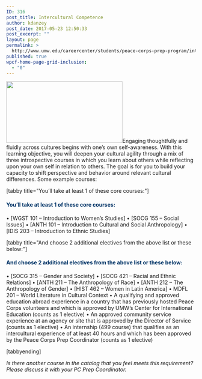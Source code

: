 ```yaml
---
ID: 316
post_title: Intercultural Competence
author: kdanzey
post_date: 2017-05-23 12:50:33
post_excerpt: ""
layout: page
permalink: >
  http://www.umw.edu/careercenter/students/peace-corps-prep-program/intercultural-competence/
published: true
wpcf-home-page-grid-inclusion:
  - "0"
---
```

<a href="https://www.peacecorps.gov/volunteer/university-programs/peace-corps-prep/"><img class="alignnone wp-image-235" src="http://www.umw.edu/careercenter/wp-content/uploads/sites/41/2017/03/PeaceCorpsPrep-1-300x159.jpg" alt="" width="309" height="164" /></a>Engaging thoughtfully and fluidly across cultures begins with one’s own self-awareness. With this learning objective, you will deepen your cultural agility through a mix of three introspective courses in which you learn about others while reflecting upon your own self in relation to others. The goal is for you to build your capacity to shift perspective and behavior around relevant cultural differences. Some example courses:

[tabby title="You’ll take at least 1 of these core courses:"]
<h4><strong><span style="color: #003366">You’ll take at least 1 of these core courses:
</span></strong></h4>
• [WGST 101 – Introduction to Women’s Studies]
• [SOCG 155 – Social Issues]
• [ANTH 101 – Introduction to Cultural and Social Anthropology]
• [IDIS 203 – Introduction to Ethnic Studies]

[tabby title="And choose 2 additional electives from the above list or these below:"]
<h4><strong><span style="color: #003366">And choose 2 additional electives from the above list or these below:
</span></strong></h4>
• [SOCG 315 – Gender and Society]
• [SOCG 421 – Racial and Ethnic Relations]
• [ANTH 211 – The Anthropology of Race]
• [ANTH 212 – The Anthropology of Gender]
• [HIST 462 – Women in Latin America]
• MDFL 201 – World Literature in Cultural Context
• A qualifying and approved education abroad experience in a country that has previously
hosted Peace Corps volunteers and which is approved by UMW’s Center for International Education (counts as 1 elective)
• An approved community service experience at an agency or site that is approved by the Director of Service (counts as 1 elective)
• An internship (499 course) that qualifies as an intercultural experience of at least 40 hours and which has been approved by the Peace Corps Prep Coordinator (counts as 1 elective)

[tabbyending]

<em>Is there another course in the catalog that you feel meets this requirement? Please discuss it with your PC Prep Coordinator.</em>